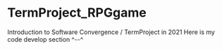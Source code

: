 # TermProject_RPGgame
Introduction to Software Convergence / TermProject in 2021
Here is my code develop section ^--^
